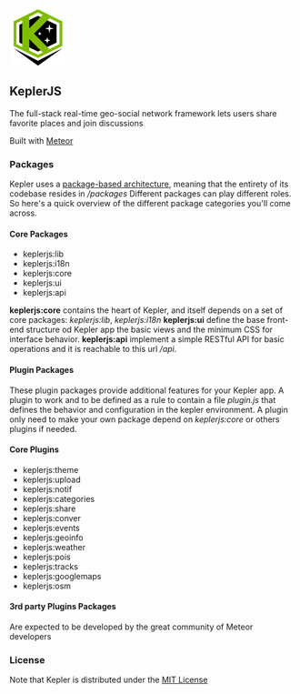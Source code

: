 ![KeplerJs](./keplerjs.png)

## KeplerJS

The full-stack real-time geo-social network framework
lets users share favorite places and join discussions


Built with [Meteor](http://meteor.com)

### Packages

Kepler uses a [package-based architecture](http://experimentsinmeteor.com/package-based-architecture/), meaning that the entirety of its codebase resides in */packages*
Different packages can play different roles. So here's a quick overview of the different package categories you'll come across. 

#### Core Packages

* keplerjs:lib
* keplerjs:i18n
* keplerjs:core
* keplerjs:ui
* keplerjs:api

**keplerjs:core** contains the heart of Kepler, and itself depends on a set of core packages: *keplerjs:lib*, *keplerjs:i18n*
**keplerjs:ui** define the base front-end structure od Kepler app the basic views and the minimum CSS for interface behavior.
**keplerjs:api** implement a simple RESTful API for basic operations and it is reachable to this url */api*.

#### Plugin Packages

These plugin packages provide additional features for your Kepler app.
A plugin to work and to be defined as a rule to contain a file *plugin.js* that defines the behavior and configuration in the kepler environment.
A plugin only need to make your own package depend on *keplerjs:core* or others plugins if needed.

#### Core Plugins

* keplerjs:theme
* keplerjs:upload
* keplerjs:notif
* keplerjs:categories
* keplerjs:share
* keplerjs:conver
* keplerjs:events
* keplerjs:geoinfo
* keplerjs:weather
* keplerjs:pois
* keplerjs:tracks
* keplerjs:googlemaps
* keplerjs:osm

####  3rd party Plugins Packages

Are expected to be developed by the great community of Meteor developers


### License
Note that Kepler is distributed under the [MIT License](http://opensource.org/licenses/MIT)
